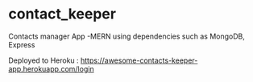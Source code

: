 # contact_keeper
Contacts manager App -MERN using dependencies such as MongoDB, Express

Deployed to Heroku : https://awesome-contacts-keeper-app.herokuapp.com/login
